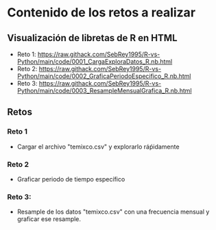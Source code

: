 # Contenido de los retos a realizar


## Visualización de libretas de R en HTML
  * Reto 1: https://raw.githack.com/SebRey1995/R-vs-Python/main/code/0001_CargaExploraDatos_R.nb.html
  * Reto 2: https://raw.githack.com/SebRey1995/R-vs-Python/main/code/0002_GraficaPeriodoEspecifico_R.nb.html
  * Reto 3: https://raw.githack.com/SebRey1995/R-vs-Python/main/code/0003_ResampleMensualGrafica_R.nb.html

## Retos

### Reto 1
   * Cargar el archivo "temixco.csv" y explorarlo ráṕidamente
### Reto 2
   * Graficar periodo de tiempo específico
### Reto 3:
   * Resample de los datos "temixco.csv" con una frecuencia mensual y graficar ese resample.

